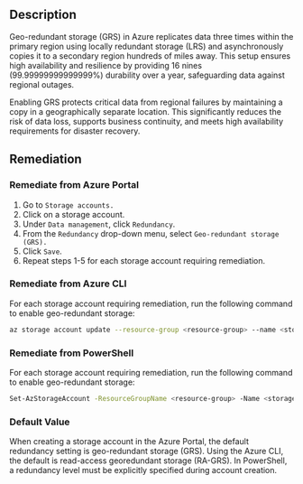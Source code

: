 ## Description

Geo-redundant storage (GRS) in Azure replicates data three times within the primary region using locally redundant storage (LRS) and asynchronously copies it to a secondary region hundreds of miles away. This setup ensures high availability and resilience by providing 16 nines (99.99999999999999%) durability over a year, safeguarding data against regional outages.

Enabling GRS protects critical data from regional failures by maintaining a copy in a geographically separate location. This significantly reduces the risk of data loss, supports business continuity, and meets high availability requirements for disaster recovery.

## Remediation

### Remediate from Azure Portal

1. Go to `Storage accounts.`
2. Click on a storage account.
3. Under `Data management`, click `Redundancy`.
4. From the `Redundancy` drop-down menu, select `Geo-redundant storage (GRS).`
5. Click `Save`.
6. Repeat steps 1-5 for each storage account requiring remediation.

### Remediate from Azure CLI

For each storage account requiring remediation, run the following command to enable geo-redundant storage:

```bash
az storage account update --resource-group <resource-group> --name <storageaccount> --sku Standard_GRS
```

### Remediate from PowerShell

For each storage account requiring remediation, run the following command to enable geo-redundant storage:

```bash
Set-AzStorageAccount -ResourceGroupName <resource-group> -Name <storageaccount> -SkuName "Standard_GRS"
```

### Default Value

When creating a storage account in the Azure Portal, the default redundancy setting is geo-redundant storage (GRS). Using the Azure CLI, the default is read-access georedundant storage (RA-GRS). In PowerShell, a redundancy level must be explicitly specified during account creation.

